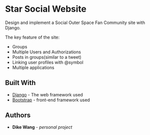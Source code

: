 # Star Social Website

Design and implement a Social Outer Space Fan Community site with Django.

The key feature of the site:
 * Groups
 * Multiple Users and Authorizations
 * Posts in groups(similar to a tweet)
 * Linking user profiles with @symbol
 * Multiple applications
 

## Built With

* [Django](https://www.djangoproject.com/) - The web framework used
* [Bootstrap](https://getbootstrap.com/) - front-end framework used 


## Authors

* **Dike Wang** - *personal project* 

